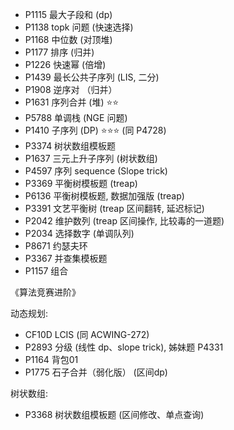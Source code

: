 * P1115 最大子段和 (dp)
* P1138 topk 问题 (快速选择)
* P1168 中位数 (对顶堆)
* P1177 排序 (归并)
* P1226 快速幂 (倍增)
* P1439 最长公共子序列 (LIS, 二分)
* P1908 逆序对 （归并）
* P1631 序列合并 (堆) ⭐️⭐️
* P5788 单调栈 (NGE 问题)
* P1410 子序列 (DP) ⭐️⭐️⭐️  (同 P4728)
* P3374 树状数组模板题
* P1637 三元上升子序列  (树状数组)
* P4597 序列 sequence  (Slope trick)
* P3369 平衡树模板题 (treap)
* P6136 平衡树模板题, 数据加强版 (treap)
* P3391 文艺平衡树 (treap 区间翻转, 延迟标记)
* P2042 维护数列  (treap 区间操作, 比较毒的一道题)
* P2034 选择数字 (单调队列)
* P8671 约瑟夫环
* P3367 并查集模板题
* P1157 组合

《算法竞赛进阶》

动态规划:

* CF10D LCIS (同 ACWING-272)
* P2893 分级 (线性 dp、slope trick), 姊妹题 P4331
* P1164 背包01
* P1775 石子合并（弱化版） (区间dp)

树状数组:

* P3368 树状数组模板题 (区间修改、单点查询)
